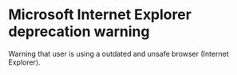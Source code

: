 # Microsoft Internet Explorer deprecation warning

Warning that user is using a outdated and unsafe browser (Internet Explorer).
